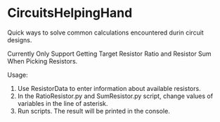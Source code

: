 # CircuitsHelpingHand

Quick ways to solve common calculations encountered durin circuit designs.

Currently Only Support Getting Target Resistor Ratio and Resistor Sum When Picking Resistors.

Usage:
1. Use ResistorData to enter information about available resistors.
2. In the RatioResistor.py and SumResistor.py script, change values of variables in the line of asterisk.
3. Run scripts. The result will be printed in the console.
